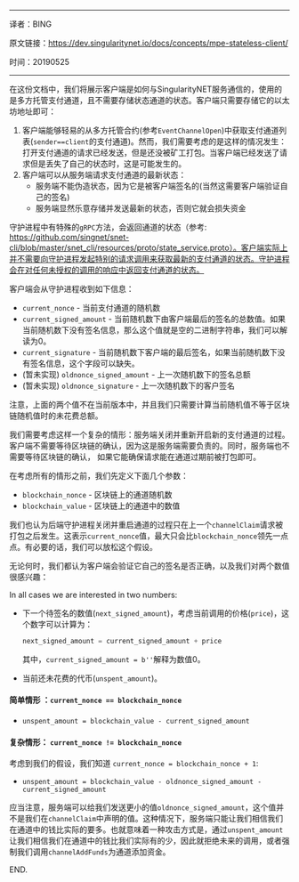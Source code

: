 ----

译者：BING

原文链接：https://dev.singularitynet.io/docs/concepts/mpe-stateless-client/

时间：20190525

----

在这份文档中，我们将展示客户端是如何与SingularityNET服务通信的，使用的是多方托管支付通道，且不需要存储状态通道的状态。客户端只需要存储它的以太坊地址即可：

1. 客户端能够轻易的从多方托管合约(参考`EventChannelOpen`)中获取支付通道列表(`sender==client`的支付通道)。然而，我们需要考虑的是这样的情况发生：打开支付通道的请求已经发送，但是还没被矿工打包。当客户端已经发送了请求但是丢失了自己的状态时，这是可能发生的。
2. 客户端可以从服务端请求支付通道的最新状态：
   - 服务端不能伪造状态，因为它是被客户端签名的(当然这需要客户端验证自己的签名)
   - 服务端显然乐意存储并发送最新的状态，否则它就会损失资金

守护进程中有特殊的`gRPC`方法，会返回通道的状态（参考: https://github.com/singnet/snet-cli/blob/master/snet_cli/resources/proto/state_service.proto）。客户端实际上并不需要向守护进程发起特别的请求调用来获取最新的支付通道的状态。守护进程会在对任何未授权的调用的响应中返回支付通道的状态。

客户端会从守护进程收到如下信息：

- `current_nonce` - 当前支付通道的随机数
- `current_signed_amount` - 当前随机数下由客户端最后的签名的总数值。如果当前随机数下没有签名信息，那么这个值就是空的二进制字符串，我们可以解读为0。
- `current_signature` - 当前随机数下客户端的最后签名，如果当前随机数下没有签名信息，这个字段可以缺失。
- (暂未实现) `oldnonce_signed_amount` - 上一次随机数下的签名总额
- (暂未实现) `oldnonce_signature` - 上一次随机数下的客户签名

注意，上面的两个值不在当前版本中，并且我们只需要计算当前随机值不等于区块链随机值时的未花费总额。

我们需要考虑这样一个复杂的情形：服务端关闭并重新开启新的支付通道的过程。客户端不需要等待区块链的确认，因为这是服务端需要负责的。同时，服务端也不需要等待区块链的确认， 如果它能确保请求能在通道过期前被打包即可。

在考虑所有的情形之前，我们先定义下面几个参数：

- `blockchain_nonce` -  区块链上的通道随机数
- `blockchain_value` - 区块链上的通道中的数值

我们也认为后端守护进程关闭并重启通道的过程只在上一个`channelClaim`请求被打包之后发生。这表示`current_nonce`值，最大只会比`blockchain_nonce`领先一点点。有必要的话，我们可以放松这个假设。

无论何时，我们都认为客户端会验证它自己的签名是否正确，以及我们对两个数值很感兴趣：

In all cases we are interested in two numbers:

- 下一个待签名的数值(`next_signed_amount`)，考虑当前调用的价格(`price`)，这个数字可以计算为：

  ```js
  next_signed_amount = current_signed_amount + price
  ```

  其中，`current_signed_amount = b''`解释为数值0。

- 当前还未花费的代币(`unspent_amount`)。

#### 简单情形 ：`current_nonce == blockchain_nonce`

- `unspent_amount = blockchain_value - current_signed_amount`

#### 复杂情形： `current_nonce != blockchain_nonce`

考虑到我们的假设，我们知道 `current_nonce = blockchain_nonce + 1`:

- `unspent_amount = blockchain_value - oldnonce_signed_amount - current_signed_amount`

应当注意，服务端可以给我们发送更小的值`oldnonce_signed_amount`，这个值并不是我们在`channelClaim`中声明的值。这种情况下，服务端只能让我们相信我们在通道中的钱比实际的要多。也就意味着一种攻击方式是，通过`unspent_amount`让我们相信我们在通道中的钱比我们实际有的少，因此就拒绝未来的调用，或者强制我们调用`channelAddFunds`为通道添加资金。

END.